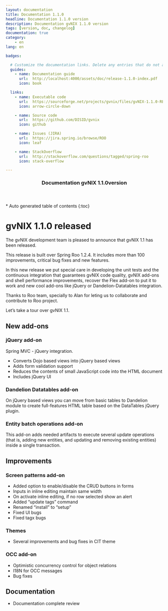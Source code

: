 ```yaml
---
layout: documentation
title: Documentation 1.1.0
headline: Documentation 1.1.0 version
description: Documentation gvNIX 1.1.0 version
tags: [version, doc, changelog]
documentation: true
category:
    - en
lang: en

badges:

  # Customize the documentation links. Delete any entries that do not apply.
  guides:
    - name: Documentation guide
      url:  http://localhost:4000/assets/doc/release-1.1.0-index.pdf
      icon: book

  links:
    - name: Executable code
      url:  https://sourceforge.net/projects/gvnix/files/gvNIX-1.1.0-RELEASE.zip/download
      icon: arrow-circle-down

    - name: Source code
      url:  https://github.com/DISID/gvnix
      icon: github

    - name: Issues (JIRA)
      url:  https://jira.spring.io/browse/ROO
      icon: leaf

    - name: StackOverflow
      url:  http://stackoverflow.com/questions/tagged/spring-roo
      icon: stack-overflow

---
```


<section id="table-of-contents" class="toc">
  <header>
    <h3>Documentation gvNIX 1.1.0version</h3>
  </header>
<div id="drawer" markdown="1">
*  Auto generated table of contents
{:toc}
</div>
</section><!-- /#table-of-contents -->



gvNIX 1.1.0 released
====================

The gvNIX development team is pleased to announce that gvNIX 1.1 has
been released.

This release is built over Spring Roo 1.2.4. It includes more than 100
improvements, critical bug fixes and new features.

In this new release we put special care in developing the unit tests and
the continuous integration that guarantees gvNIX code quality, gvNIX
add-ons and shell performance improvements, recover the Flex add-on to
put it to work and new cool add-ons like jQuery or Dandelion-Datatables
integration.

Thanks to Roo team, specially to Alan for leting us to collaborate and
contribute to Roo project.

Let’s take a tour over gvNIX 1.1.

New add-ons
-----------

### jQuery add-on

Spring MVC - jQuery integration.

-   Converts Dojo based views into jQuery based views
-   Adds form validation support
-   Reduces the contents of small JavaScript code into the HTML document
-   Includes jQuery UI

### Dandelion Datatables add-on

On jQuery based views you can move from basic tables to Dandelion module
to create full-features HTML table based on the DataTables jQuery
plugin.

### Entity batch operations add-on

This add-on adds needed artifacts to execute several update operations
(that is, adding new entities, and updating and removing existing
entities) inside a single transaction.

Improvements
------------

### Screen patterns add-on

-   Added option to enable/disable the CRUD buttons in forms
-   Inputs in inline editing maintain same width
-   On activate inline editing, if no row selected show an alert
-   Added “update tags” command
-   Renamed “install” to “setup”
-   Fixed UI bugs
-   Fixed tagx bugs

### Themes

-   Several improvements and bug fixes in CIT theme

### OCC add-on

-   Optimistic concurrency control for object relations
-   I18N for OCC messages
-   Bug fixes

Documentation
-------------

-   Documentation complete review

